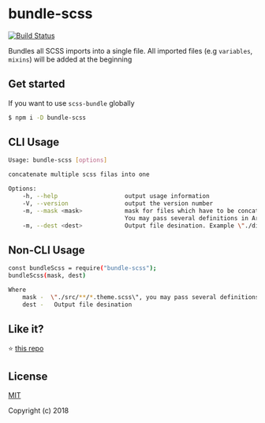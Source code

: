 # bundle-scss

[![Build Status](https://travis-ci.org/vasinkevych/bundle-scss.svg?branch=master)](https://travis-ci.org/vasinkevych/bundle-scss)

Bundles all SCSS imports into a single file.
All imported files (e.g `variables`, `mixins`) will be added at the beginning

## Get started
If you want to use `scss-bundle` globally
```sh
$ npm i -D bundle-scss
```
## CLI Usage
```sh
Usage: bundle-scss [options]

concatenate multiple scss filas into one

Options:
    -h, --help                   output usage information
    -V, --version                output the version number
    -m, --mask <mask>            mask for files which have to be concatenate. Example \"./src/**/*.theme.scss\". 
                                 You may pass several definitions in Array  
    -m, --dest <dest>            Output file desination. Example \"./dist/themes.scss\"  
```
## Non-CLI Usage
```sh
const bundleScss = require("bundle-scss");
bundleScss(mask, dest)

Where
    mask -  \"./src/**/*.theme.scss\", you may pass several definitions in Array
    dest -   Output file desination
```
## Like it?

:star: [this repo](https://github.com/vasinkevych/bundle-scss)

## License

[MIT](http://opensource.org/licenses/MIT)

Copyright (c) 2018
